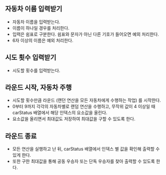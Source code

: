 ## 자동차 이름 입력받기

- 자동차 이름을 입력받는다.
- 이름이 하나일 경우를 처리한다.
- 입력은 쉼표로 구분한다. 쉼표와 문자가 아닌 다른 기호가 들어오면 예외 처리한다.
- 6자 이상의 이름은 예외 처리한다.

## 시도 횟수 입력받기

- 시도할 횟수를 입력받는다.

## 라운드 시작, 자동차 주행

- 시도할 횟수만큼 라운드 (랜던 연산을 모든 자동차에게 수행하는 작업) 를 시작한다.
- 0부터 9까지 각각의 자동차별로 랜덤 연산을 수행하고, 무작위 값이 4 이상일 때 carStatus 배열에서 해당 인덱스의 요소값을 올린다.
- 요소값을 올리면서 최대값도 저장하여 최대값을 구할 수 있도록 한다.

## 라운드 종료

- 모든 연산을 실행하고 난 뒤, carStatus 배열에서 인덱스 별 값을 확인해 출력할 수 있게 한다.
- 또한 구한 최대값을 통해 공동 우승자 또는 단독 우승자를 찾아 출력할 수 있도록 한다.
